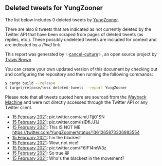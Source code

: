 ## Deleted tweets for YungZooner

The list below includes 0 deleted tweets by
[YungZooner](https://twitter.com/YungZooner).

There are also 8 tweets that are indicated as not currently
deleted by the Twitter API that have been scraped from pages of deleted tweets (as replies, etc.).
These possibly undeleted tweets are included for context and are indicated by a _(live)_ link.


This report was generated by ✨[cancel-culture](https://github.com/travisbrown/cancel-culture)✨,
an open source project by [Travis Brown](https://twitter.com/travisbrown).

You can create your own updated version of this document by checking out and configuring the
repository and then running the following commands:

```bash
$ cargo build --release
$ target/release/twcc deleted-tweets --report YungZooner
```

Please note that all tweets quoted here are sourced from the
[Wayback Machine](https://web.archive.org) and were not directly accessed through the Twitter API or
any Twitter client.

* [15 February 2021](https://web.archive.org/web/20210215172937/https://twitter.com/YungZooner/status/1361366986937274369): pic.twitter.com/JmUTjj01SN <!--1361366986937274369-->
* [15 February 2021](https://web.archive.org/web/20210215172713/https://twitter.com/YungZooner/status/1361366423126355971): pic.twitter.com/islDflJJ1J <!--1361366423126355971-->
* [15 February 2021](https://web.archive.org/web/20210215172551/https://twitter.com/YungZooner/status/1361366050038812673): This IS NOT ME https://twitter.com/YungZoomer/status/1361365873336983554 <!--1361366050038812673-->
* [15 February 2021](https://web.archive.org/web/20210215172403/https://twitter.com/YungZooner/status/1361365610991669255): I'm the blackest <!--1361365610991669255-->
* [15 February 2021](https://web.archive.org/web/20210215172259/https://twitter.com/YungZooner/status/1361365275166330881): Wow, not nice! <!--1361365275166330881-->
* [15 February 2021](https://web.archive.org/web/20210215171726/https://twitter.com/YungZooner/status/1361363912944476161): pic.twitter.com/F6IF14mW3z <!--1361363912944476161-->
* [15 February 2021](https://web.archive.org/web/20210215171237/https://twitter.com/YungZooner/status/1361362737385906177): So true 😸 <!--1361362737385906177-->
* [15 February 2021](https://web.archive.org/web/20210215171107/https://twitter.com/YungZooner/status/1361362356996079617): Who's the blackest in the movement? <!--1361362356996079617-->
